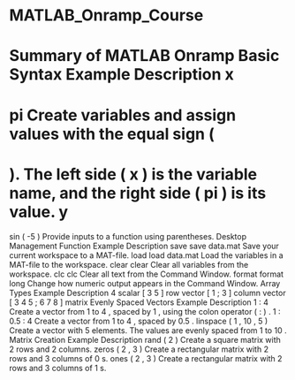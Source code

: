 # MATLAB_Onramp_Course
Summary of MATLAB Onramp
Basic Syntax
Example
Description
x
=
pi
Create variables and assign values with the equal sign (
=
).
The left side (
x
) is the variable name, and the right side (
pi
) is its value.
y
=
sin
(
-5
)
Provide inputs to a function using parentheses.
Desktop Management
Function
Example
Description
save
save
data.mat
Save your current workspace to a MAT-file.
load
load
data.mat
Load the variables in a MAT-file to the workspace.
clear
clear
Clear all variables from the workspace.
clc
clc
Clear all text from the Command Window.
format
format
long
Change how numeric output appears in the Command Window.
Array Types
Example
Description
4
scalar
[
3
5
]
row vector
[
1
;
3
]
column vector
[
3
4
5
;
6
7
8
]
matrix
Evenly Spaced Vectors
Example
Description
1
:
4
Create a vector from
1
to
4
, spaced by
1
, using the
colon operator (
:
)
.
1
:
0.5
:
4
Create a vector from
1
to
4
, spaced by
0.5
.
linspace
(
1
,
10
,
5
)
Create a vector with
5
elements. The values are evenly spaced from
1
to
10
.
Matrix Creation
Example
Description
rand
(
2
)
Create a square matrix with
2
rows and
2
columns.
zeros
(
2
,
3
)
Create a rectangular matrix with
2
rows and
3
columns of
0
s.
ones
(
2
,
3
)
Create a rectangular matrix with
2
rows and
3
columns of
1
s.
